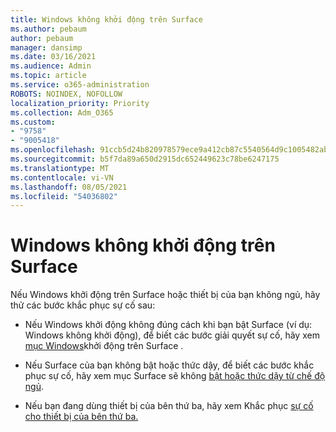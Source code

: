 ```yaml
---
title: Windows không khởi động trên Surface
ms.author: pebaum
author: pebaum
manager: dansimp
ms.date: 03/16/2021
ms.audience: Admin
ms.topic: article
ms.service: o365-administration
ROBOTS: NOINDEX, NOFOLLOW
localization_priority: Priority
ms.collection: Adm_O365
ms.custom:
- "9758"
- "9005418"
ms.openlocfilehash: 91ccb5d24b820978579ece9a412cb87c5540564d9c1005482ab928b53a0c1a10
ms.sourcegitcommit: b5f7da89a650d2915dc652449623c78be6247175
ms.translationtype: MT
ms.contentlocale: vi-VN
ms.lasthandoff: 08/05/2021
ms.locfileid: "54036802"
---
```

# <a name="windows-doesnt-start-on-surface"></a>Windows không khởi động trên Surface

Nếu Windows khởi động trên Surface hoặc thiết bị của bạn không ngủ, hãy thử các bước khắc phục sự cố sau:

- Nếu Windows khởi động không đúng cách khi bạn bật Surface (ví dụ: Windows không khởi động), để biết các bước giải quyết sự cố, hãy xem [mục Windows](https://support.microsoft.com/surface/windows-doesn-t-start-on-surface-3dd47ea1-472a-4514-c8e1-ff81bd72be5c)khởi động trên Surface .

- Nếu Surface của bạn không bật hoặc thức dậy, để biết các bước khắc phục sự cố, hãy xem mục Surface sẽ không [bật hoặc thức dậy từ chế độ ngủ](https://support.microsoft.com/surface/surface-won-t-turn-on-or-wake-from-sleep-1e181652-3db8-5ca1-9649-7390fafb102a).

- Nếu bạn đang dùng thiết bị của bên thứ ba, hãy xem Khắc phục [sự cố cho thiết bị của bên thứ ba.](https://support.microsoft.com/topic/b6f3408d-dac9-43e2-82f6-e620ca783636)

